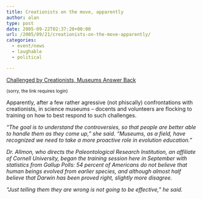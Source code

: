 ```yaml
---
title: Creationists on the move, apparently
author: alan
type: post
date: 2005-09-22T02:37:20+00:00
url: /2005/09/21/creationists-on-the-move-apparently/
categories:
  - event/news
  - laughable
  - political

---
```

[Challenged by Creationists, Museums Answer Back][1]

<small>(sorry, the link requires login)</small>

Apparently, after a few rather agressive (not phiscally) confrontations with creationists, in science museums &#8211; docents and volunteers are flocking to training on how to best respond to such challenges.

 _&#8220;The goal is to understand the controversies, so that people are better able to handle them as they come up,&#8221; she said. &#8220;Museums, as a field, have recognized we need to take a more proactive role in evolution education.&#8221;_

 _Dr. Allmon, who directs the Paleontological Research Institution, an affiliate of Cornell University, began the training session here in September with statistics from Gallup Polls: 54 percent of Americans do not believe that human beings evolved from earlier species, and although almost half believe that Darwin has been proved right, slightly more disagree._

 _&#8220;Just telling them they are wrong is not going to be effective,&#8221; he said._


 [1]: http://www.nytimes.com/2005/09/20/science/20doce.html
